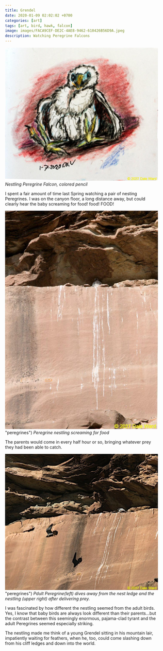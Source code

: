```yaml
---
title: Grendel
date: 2020-01-09 02:02:02 +0700
categories: [art]
tags: [art, bird, hawk, falcon]
image: images/FACA9CEF-DE2C-4AE8-9462-610426B56D9A.jpeg
description: Watching Peregrine Falcons
---
```


![peregrine nestling painting](images/FACA9CEF-DE2C-4AE8-9462-610426B56D9A.jpeg "peregrine nestling")
*Nestling Peregrine Falcon, colored pencil*

I spent a fair amount of time last Spring watching a pair of nesting Peregrines. I was on the canyon floor, a long distance away, but could clearly hear the baby screaming for food! food! FOOD!

![peregrines](images/D44A3BEF-1A4E-4933-B8EB-4CB77B0CA213-718x1024.jpeg) "peregrines")
*Peregrine nestling screaming for food*

The parents would come in every half hour or so, bringing whatever prey they had been able to catch.

![peregrines](images/ABAD3876-1DA0-4FFC-97AA-CF6F3557A3D6.jpeg) "peregrines")
*Pdult Peregrine(left) dives away from the nest ledge and the nestling (upper right) after delivering prey.*

I was fascinated by how different the nestling seemed from the adult birds. Yes, I know that baby birds are always look different than their parents...but the contrast between this seemingly enormous, pajama-clad tyrant and the adult Peregrines seemed especially striking.

The nestling made me think of a young Grendel sitting in his mountain lair, impatiently waiting for feathers, when he, too, could come slashing down from his cliff ledges and down into the world.
